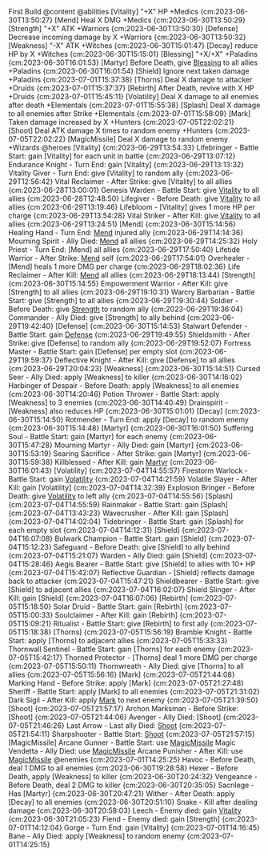 First Build @content
    @abilities
        [Vitality] "+X" HP +Medics {cm:2023-06-30T13:50:27}
        [Mend] Heal X DMG +Medics {cm:2023-06-30T13:50:29}
        [Strength] "+X" ATK +Warriors {cm:2023-06-30T13:50:30}
        [Defense] Decrease incoming damage by X +Warriors {cm:2023-06-30T13:50:32}
        [Weakness] "-X" ATK +Witches {cm:2023-06-30T15:01:47}
        [Decay] reduce HP by X +Witches {cm:2023-06-30T15:15:01}
        [Blessing] "+X/+X" +Paladins {cm:2023-06-30T16:01:53}
        [Martyr] Before Death, give [Blessing](X) to all allies +Paladins {cm:2023-06-30T16:01:54}
        [Shield] Ignore next taken damage +Paladins {cm:2023-07-01T15:37:38}
        [Thorns] Deal X damage to attacker +Druids {cm:2023-07-01T15:37:37}
        [Rebirth] After Death, revive with X HP +Druids {cm:2023-07-01T15:45:11}
        [Volatility] Deal X damage to all enemies after death +Elementals {cm:2023-07-01T15:55:38}
        [Splash] Deal X damage to all enemies after Strike +Elementals {cm:2023-07-01T15:58:09}
        [Mark] Taken damage increased by X +Hunters {cm:2023-07-05T22:02:21}
        [Shoot] Deal ATK damage X times to random enemy +Hunters {cm:2023-07-05T22:02:22}
        [MagicMissile] Deal X damage to random enemy +Wizards
    @heroes
        [Vitality] {cm:2023-06-29T13:54:33}
            Lifebringer - Battle Start: gain [Vitality] for each unit in battle {cm:2023-06-29T13:07:12}
            Endurance Knight - Turn End: gain [Vitality] {cm:2023-06-29T13:13:32}
            Vitality Giver - Turn End: give [Vitality] to random ally {cm:2023-06-29T12:56:42}
            Vital Reclaimer - After Strike: give [Vitality] to all allies {cm:2023-06-28T13:00:01}
            Genesis Warden - Battle Start: give [Vitality](2) to all allies {cm:2023-06-28T12:48:50}
            Lifegiver - Before Death: give [Vitality](2) to all allies {cm:2023-06-29T13:19:46}
            Lifebloom - [Vitality] gives 1 more HP per charge {cm:2023-06-29T13:54:28}
            Vital Striker - After Kill: give [Vitality](3) to all allies {cm:2023-06-29T13:24:51}
        [Mend] {cm:2023-06-30T15:14:56}
            Healing Hand - Turn End: [Mend](3) injured ally {cm:2023-06-29T14:14:36}
            Mourning Spirit - Ally Died: [Mend](5) all allies {cm:2023-06-29T14:25:32}
            Holy Priest - Turn End: [Mend] all allies {cm:2023-06-29T17:50:40}
            Lifetide Warrior - After Strike: [Mend](2) self {cm:2023-06-29T17:54:01}
            Overhealer - [Mend] heals 1 more DMG per charge {cm:2023-06-29T18:02:36}
            Life Reclaimer - After Kill: [Mend](5) all allies {cm:2023-06-29T18:13:44}
        [Strength] {cm:2023-06-30T15:14:55}
            Empowerment Warrior - After Kill: give [Strength] to all allies {cm:2023-06-29T19:10:31}
            Warcry Barbarian - Battle Start: give [Strength] to all allies {cm:2023-06-29T19:30:44}
            Soldier - Before Death: give [Strength](4) to random ally {cm:2023-06-29T19:36:04}
            Commander - Ally Died: give [Strength] to ally behind {cm:2023-06-29T19:42:40}
        [Defense] {cm:2023-06-30T15:14:53}
            Stalwart Defender - Battle Start: gain [Defense](99) {cm:2023-06-29T19:49:55}
            Shieldsmith - After Strike: give [Defense] to random ally {cm:2023-06-29T19:52:07}
            Fortress Master - Battle Start: gain [Defense] per empty slot {cm:2023-06-29T19:59:37}
            Deflective Knight - After Kill: give [Defense] to all allies {cm:2023-06-29T20:04:23}
        [Weakness] {cm:2023-06-30T15:14:51}
            Cursed Seer - Ally Died: apply [Weakness] to killer {cm:2023-06-30T14:16:02}
            Harbinger of Despair - Before Death: apply [Weakness] to all enemies {cm:2023-06-30T14:20:46}
            Potion Thrower - Battle Start: apply [Weakness] to 3 enemies {cm:2023-06-30T14:40:49}
            Drainspirit - [Weakness] also reduces HP {cm:2023-06-30T15:01:01}
        [Decay] {cm:2023-06-30T15:14:50}
            Rotmender - Turn End: apply [Decay] to random enemy {cm:2023-06-30T15:14:48}
        [Martyr] {cm:2023-06-30T16:01:50}
            Suffering Soul - Battle Start: gain [Martyr] for each enemy {cm:2023-06-30T15:47:28}
            Mourning Martyr - Ally Died: gain [Martyr] {cm:2023-06-30T15:53:19}
            Searing Sacrifice - After Strike: gain [Martyr] {cm:2023-06-30T15:59:38}
            Killblessed - After Kill: gain [Martyr](2) {cm:2023-06-30T16:01:43}
        [Volatility] {cm:2023-07-04T14:55:57}
            Firestorm Warlock - Battle Start: gain [Volatility](2) {cm:2023-07-04T14:21:59}
            Volatile Slayer - After Kill: gain [Volatility] {cm:2023-07-04T14:32:39}
            Explosion Bringer - Before Death: give [Volatility](3) to left ally {cm:2023-07-04T14:55:56}
        [Splash] {cm:2023-07-04T14:55:59}
            Rainmaker - Battle Start: gain [Splash] {cm:2023-07-04T13:43:23}
            Wavecrusher - After Kill: gain [Splash] {cm:2023-07-04T14:02:04}
            Tidebringer - Battle Start: gain [Splash] for each empty slot {cm:2023-07-04T14:12:31}
        [Shield] {cm:2023-07-04T16:07:08}
            Bulwark Champion - Battle Start: gain [Shield] {cm:2023-07-04T15:12:23}
            Safeguard - Before Death: give [Shield] to ally behind {cm:2023-07-04T15:21:07}
            Warden - Ally Died: gain [Shield] {cm:2023-07-04T15:28:46}
            Aegis Bearer - Battle Start: give [Shield] to allies with 10+ HP {cm:2023-07-04T15:42:07}
            Reflective Guardian - [Shield] reflects damage back to attacker {cm:2023-07-04T15:47:21}
            Shieldbearer - Battle Start: give [Shield] to adjacent allies {cm:2023-07-04T16:02:07}
            Shield Slinger - After Kill: gain [Shield] {cm:2023-07-04T16:07:06}
        [Rebirth] {cm:2023-07-05T15:18:50}
            Solar Druid - Battle Start: gain [Rebirth] {cm:2023-07-05T15:00:33}
            Soulclaimer - After Kill: gain [Rebirth] {cm:2023-07-05T15:09:21}
            Ritualist - Battle Start: give [Rebirth] to first ally {cm:2023-07-05T15:18:38}
        [Thorns] {cm:2023-07-05T15:56:19}
            Bramble Knight - Battle Start: apply [Thorns] to adjacent allies {cm:2023-07-05T15:33:33}
            Thornwall Sentinel - Battle Start: gain [Thorns] for each enemy {cm:2023-07-05T15:42:17}
            Thorned Protector - [Thorns] deal 1 more DMG per charge {cm:2023-07-05T15:50:11}
            Thornwreath - Ally Died: give [Thorns] to all allies {cm:2023-07-05T15:56:16}
        [Mark] {cm:2023-07-05T21:44:08}
            Marking Hand - Before Strike: apply [Mark] {cm:2023-07-05T21:27:48}
            Sheriff - Battle Start: apply [Mark] to all enemies {cm:2023-07-05T21:31:02}
            Dark Sigil - After Kill: apply [Mark](3) to next enemy {cm:2023-07-05T21:39:50}
        [Shoot] {cm:2023-07-05T21:57:17}
            Archon Marksman - Before Strike: [Shoot] {cm:2023-07-05T21:44:06}
            Avenger - Ally Died: [Shoot] {cm:2023-07-05T21:46:26}
            Last Arrow - Last ally Died: [Shoot](3) {cm:2023-07-05T21:54:11}
            Sharpshooter - Battle Start: [Shoot](2) {cm:2023-07-05T21:57:15}
        [MagicMissile]
            Arcane Gunner - Battle Start: use [MagicMissile](4)
            Magic Vendetta - Ally Died: use [MagicMissile](2)
            Arcane Punisher - After Kill: use [MagicMissile](6)
    @enemies {cm:2023-07-01T14:25:25}
        Havoc - Before Death, deal 1 DMG to all enemies {cm:2023-06-30T19:28:58}
        Hexer - Before Death, apply [Weakness] to killer {cm:2023-06-30T20:24:32}
        Vengeance - Before Death, deal 2 DMG to killer {cm:2023-06-30T20:35:05}
        Sacrilege - Has [Martyr] {cm:2023-06-30T20:47:21}
        Wither - After Death: apply [Decay] to all enemies {cm:2023-06-30T20:51:10}
        Snake - Kill after dealing damage {cm:2023-06-30T20:58:03}
        Leech - Enemy died: gain [Vitality](2) {cm:2023-06-30T21:05:23}
        Fiend  - Enemy died: gain [Strength] {cm:2023-07-01T14:12:04}
        Gorge - Turn End: gain [Vitality] {cm:2023-07-01T14:16:45}
        Bane - Ally Died: apply [Weakness] to random enemy {cm:2023-07-01T14:25:15}

